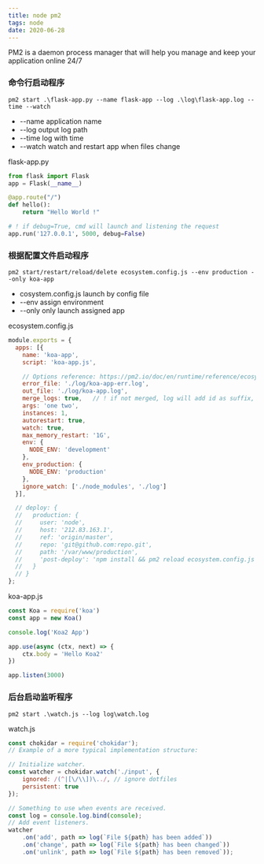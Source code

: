 ```yaml
---
title: node pm2
tags: node
date: 2020-06-28
---
```


PM2 is a daemon process manager that will help you manage and keep your application online 24/7

### 命令行启动程序

`pm2 start .\flask-app.py --name flask-app --log .\log\flask-app.log --time --watch`

-   --name application name
-   --log output log path
-   --time log with time
-   --watch watch and restart app when files change

flask-app.py

```python
from flask import Flask
app = Flask(__name__)

@app.route("/")
def hello():
    return "Hello World !"

# ! if debug=True, cmd will launch and listening the request
app.run('127.0.0.1', 5000, debug=False)
```

### 根据配置文件启动程序

```
pm2 start/restart/reload/delete ecosystem.config.js --env production --only koa-app
```

- cosystem.config.js launch by config file
- --env assign environment
- --only only launch assigned app

ecosystem.config.js

```js
module.exports = {
  apps: [{
    name: 'koa-app',
    script: 'koa-app.js',

    // Options reference: https://pm2.io/doc/en/runtime/reference/ecosystem-file/
    error_file: './log/koa-app-err.log',
    out_file: './log/koa-app.log',
    merge_logs: true,   // ! if not merged, log will add id as suffix, such as koa-app-err-1.log, koa-app-1.log
    args: 'one two',
    instances: 1,
    autorestart: true,
    watch: true,
    max_memory_restart: '1G',
    env: {
      NODE_ENV: 'development'
    },
    env_production: {
      NODE_ENV: 'production'
    },
    ignore_watch: ['./node_modules', './log']
  }],

  // deploy: {
  //   production: {
  //     user: 'node',
  //     host: '212.83.163.1',
  //     ref: 'origin/master',
  //     repo: 'git@github.com:repo.git',
  //     path: '/var/www/production',
  //     'post-deploy': 'npm install && pm2 reload ecosystem.config.js --env production'
  //   }
  // }
};
```

koa-app.js

```js
const Koa = require('koa')
const app = new Koa()

console.log('Koa2 App')

app.use(async (ctx, next) => {
    ctx.body = 'Hello Koa2'
})

app.listen(3000)
```

### 后台启动监听程序

`pm2 start .\watch.js --log log\watch.log`

watch.js

```js
const chokidar = require('chokidar');
// Example of a more typical implementation structure:

// Initialize watcher.
const watcher = chokidar.watch('./input', {
    ignored: /(^|[\/\\])\../, // ignore dotfiles
    persistent: true
});

// Something to use when events are received.
const log = console.log.bind(console);
// Add event listeners.
watcher
    .on('add', path => log(`File ${path} has been added`))
    .on('change', path => log(`File ${path} has been changed`))
    .on('unlink', path => log(`File ${path} has been removed`));
```

